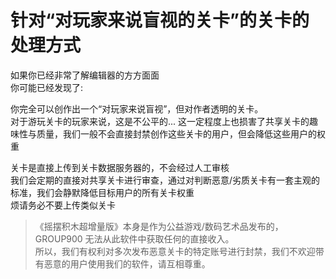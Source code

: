 # 针对“对玩家来说盲视的关卡”的关卡的处理方式

如果你已经非常了解编辑器的方方面面  
你可能已经发现了:

你完全可以创作出一个“对玩家来说盲视”，但对作者透明的关卡。  
对于游玩关卡的玩家来说，这是不公平的...
这一定程度上也损害了共享关卡的趣味性与质量，我们一般不会直接封禁创作这些关卡的用户，但会降低这些用户的权重

关卡是直接上传到关卡数据服务器的，不会经过人工审核  
我们会定期的直接对共享关卡进行审查，通过对判断恶意/劣质关卡有一套主观的标准，我们会静默降低目标用户的所有关卡权重  
烦请务必不要上传类似关卡

> 《摇摆积木超增量版》本身是作为公益游戏/数码艺术品发布的，GROUP900 无法从此软件中获取任何的直接收入。  
> 所以，我们有权利对多次发布恶意关卡的特定账号进行封禁，我们不欢迎带有恶意的用户使用我们的软件，请互相尊重。
